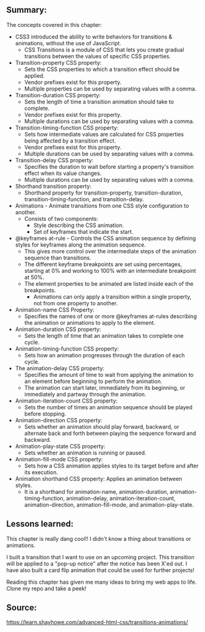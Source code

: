 ## Summary:
The concepts covered in this chapter:

* CSS3 introduced the ability to write behaviors for transitions & animations, without the use of JavaScript.
    * CSS Transitions is a module of CSS that lets you create gradual transitions between the values of specific CSS properties. 
* Transition-property CSS property: 
    * Sets the CSS properties to which a transition effect should be applied.
    * Vendor prefixes exist for this property.
    * Multiple properties can be used by separating values with a comma.
* Transition-duration CSS property:
    * Sets the length of time a transition animation should take to complete. 
    * Vendor prefixes exist for this property.
    * Multiple durations can be used by separating values with a comma.
* Transition-timing-function CSS property: 
    * Sets how intermediate values are calculated for CSS properties being affected by a transition effect.
    * Vendor prefixes exist for this property.
    * Multiple durations can be used by separating values with a comma.
* Transition-delay CSS property:
    * Specifies the duration to wait before starting a property's transition effect when its value changes.
    * Multiple durations can be used by separating values with a comma.
* Shorthand transition property: 
    * Shorthand property for transition-property, transition-duration, transition-timing-function, and transition-delay.
* Animations - Animate transitions from one CSS style configuration to another. 
    * Consists of two components:
        * Style describing the CSS animation.
        * Set of keyframes that indicate the start.
* @keyframes at-rule - Controls the CSS animation sequence by defining styles for keyframes along the animation sequence.
    * This gives more control over the intermediate steps of the animation sequence than transitions.
    * The different keyframe breakpoints are set using percentages, starting at 0% and working to 100% with an intermediate breakpoint at 50%. 
    * The element properties to be animated are listed inside each of the breakpoints.
        * Animations can only apply a transition within a single property, not from one property to another.
* Animation-name CSS Property:
    * Specifies the names of one or more @keyframes at-rules describing the animation or animations to apply to the element.
* Animation-duration CSS property: 
    * Sets the length of time that an animation takes to complete one cycle.
* Animation-timing-function CSS property: 
    * Sets how an animation progresses through the duration of each cycle.
* The animation-delay CSS property:
    * Specifies the amount of time to wait from applying the animation to an element before beginning to perform the animation. 
    * The animation can start later, immediately from its beginning, or immediately and partway through the animation.
* Animation-iteration-count CSS property:
    * Sets the number of times an animation sequence should be played before stopping.
* Animation-direction CSS property:
    * Sets whether an animation should play forward, backward, or alternate back and forth between playing the sequence forward and backward.
* Animation-play-state CSS property:
    * Sets whether an animation is running or paused.    
* Animation-fill-mode CSS property:
    * Sets how a CSS animation applies styles to its target before and after its execution.
* Animation shorthand CSS property: Applies an animation between styles. 
    * It is a shorthand for animation-name, animation-duration, animation-timing-function, animation-delay, animation-iteration-count, animation-direction, animation-fill-mode, and animation-play-state.

## Lessons learned:
This chapter is really dang cool!! 
I didn't know a thing about transitions or animations. 

I built a transition that I want to use on an upcoming project. 
This transition will be applied to a "pop-up notice" after the notice has been X'ed out.
I have also built a card flip animation that could be used for further projects!

Reading this chapter has given me many ideas to bring my web apps to life.
Clone my repo and take a peek!

## Source:
https://learn.shayhowe.com/advanced-html-css/transitions-animations/